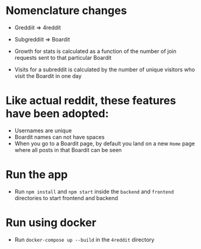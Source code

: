 # Nomenclature changes
- Greddiit => 4reddit
- Subgreddiit => Boardit

- Growth for stats is calculated as a function of the number of join requests sent to that particular Boardit
- Visits for a subreddit is calculated by the number of unique visitors who visit the Boardit in one day

# Like actual reddit, these features have been adopted:
- Usernames are unique
- Boardit names can not have spaces
- When you go to a Boardit page, by default you land on a new `Home` page where all posts in that Boardit can be seen

# Run the app
- Run `npm install` and `npm start` inside the `backend` and `frontend` directories to start frontend and backend

# Run using docker
- Run `docker-compose up --build` in the `4reddit` directory